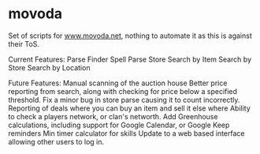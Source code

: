 # movoda
Set of scripts for www.movoda.net, nothing to automate it as this is against their ToS.

Current Features:
Parse Finder Spell
Parse Store
Search by Item
Search by Store
Search by Location

Future Features:
Manual scanning of the auction house
Better price reporting from search, along with checking for price below a specified threshold.
Fix a minor bug in store parse causing it to count incorrectly.
Reporting of deals where you can buy an item and sell it else where
Ability to check a players network, or clan's networth.
Add Greenhouse calculations, including support for Google Calendar, or Google Keep reminders
Min timer calculator for skills
Update to a web based interface allowing other users to log in.